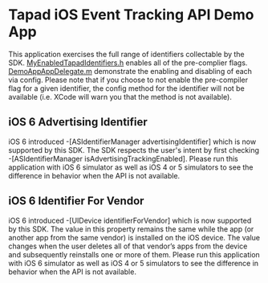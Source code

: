 # Tapad iOS Event Tracking API Demo App
This application exercises the full range of identifiers collectable by the SDK. [MyEnabledTapadIdentifiers.h](MyEnabledTapadIdentifiers.h) enables all of the pre-complier flags. [DemoAppAppDelegate.m](Classes/DemoAppAppDelegate.m) demonstrate the enabling and disabling of each via config. Please note that if you choose to not enable the pre-compiler flag for a given identifier, the config method for the identifier will not be available (i.e. XCode will warn you that the method is not available).

## iOS 6 Advertising Identifier
iOS 6 introduced -[ASIdentifierManager advertisingIdentifier] which is now supported by this SDK. The SDK respects the user's intent by first checking -[ASIdentifierManager isAdvertisingTrackingEnabled].  Please run this application with iOS 6 simulator as well as iOS 4 or 5 simulators to see the difference in behavior when the API is not available.

## iOS 6 Identifier For Vendor
iOS 6 introduced -[UIDevice identifierForVendor] which is now supported by this SDK. The value in this property remains the same while the app (or another app from the same vendor) is installed on the iOS device. The value changes when the user deletes all of that vendor’s apps from the device and subsequently reinstalls one or more of them. Please run this application with iOS 6 simulator as well as iOS 4 or 5 simulators to see the difference in behavior when the API is not available.
